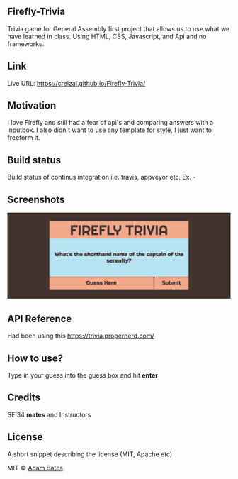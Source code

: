 ## Firefly-Trivia
Trivia game for General Assembly first project that allows us to use what we have learned in class.  Using HTML, CSS, Javascript, and Api and no frameworks. 

## Link
Live URL: https://creizai.github.io/Firefly-Trivia/

## Motivation
I love Firefly and still had a fear of api's and comparing answers with a inputbox.  I also didn't want to use any template for style, I just want to freeform it.  

## Build status
Build status of continus integration i.e. travis, appveyor etc. Ex. - 
 
## Screenshots
![Screenshot](images/Firefly_Trivia_Screenshot.png)

## API Reference
Had been using this
https://trivia.propernerd.com/


## How to use?
Type in your guess into the guess box and hit **enter**

## Credits
SEI34 **mates** and Instructors
## License
A short snippet describing the license (MIT, Apache etc)

MIT © [Adam Bates]()
